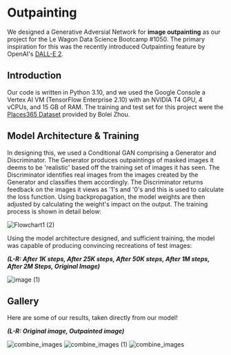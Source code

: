 # Outpainting
We designed a Generative Adversial Network for **image outpainting** as our project for the Le Wagon Data Science Bootcamp #1050. The primary inspiration for this was the recently introduced Outpainting feature by OpenAI's [DALL-E 2](https://openai.com/dall-e-2/).

## Introduction
Our code is written in Python 3.10, and we used the Google Console a Vertex AI VM (TensorFlow Enterprise 2.10) with an NVIDIA T4 GPU, 4 vCPUs, and 15 GB of RAM. The training and test set for this project were the [Places365 Dataset](http://places2.csail.mit.edu/) provided by Bolei Zhou.

## Model Architecture & Training
In designing this, we used a Conditional GAN comprising a Generator and Discriminator. The Generator produces outpaintings of masked images it deems to be 'realistic' based off the training set of images it has seen. The Discriminator identifies real images from the images created by the Generator and classifies them accordingly. The Discriminator returns feedback on the images it views as '1's and '0's and this is used to calculate the loss function. 
Using backpropagation, the model weights are then adjusted by calculating the weight's impact on the output. The training process is shown in detail below:

![Flowchart1 (2)](https://user-images.githubusercontent.com/42135459/207884696-c264280b-83bb-4954-87ca-5bbe242203f3.png)

Using the model architecture designed, and sufficient training, the model was capable of producing convincing recreations of test images:

***(L-R: After 1K steps, After 25K steps, After 50K steps, After 1M steps, After 2M Steps, Original Image)***

![image (1)](https://user-images.githubusercontent.com/42135459/208507107-d98454a4-c325-4920-8b8a-82e6d9069d96.png)

<!-- ![Screenshot 2022-12-13 at 21 02 26](https://user-images.githubusercontent.com/42135459/207443050-785caf12-4b7a-4a7c-873c-5e67dc67712a.png) -->


## Gallery
Here are some of our results, taken directly from our model!

***(L-R: Original image, Outpainted image)***

![combine_images](https://user-images.githubusercontent.com/42135459/207445184-bfe18405-a6d5-44f1-b533-cb81aeedb31a.jpg)
![combine_images (1)](https://user-images.githubusercontent.com/42135459/207445594-9664b888-baff-46aa-80b2-817d144b970c.jpg)
![combine_images](https://user-images.githubusercontent.com/42135459/207447971-4a186d78-e7ae-47fd-b128-aee0b4762b1c.png)


<!-- #### Special Thanks 
Special thanks are in order for Mark Botterill & Andrei Danila for their guidance and assistance throughout the project. I would also love to extend my gratitude to Catriona Beamish & Oliver Giles for their inspiration and encouragement throughout the pitch and feasibility process. -->

<!-- ## FrontEnd -->

<!-- This site was built & hosted using [Streamlit](https://streamlit.io/). -->
